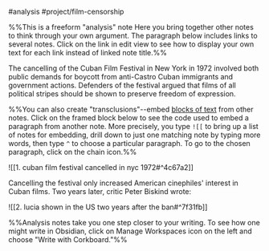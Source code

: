 #analysis 
#project/film-censorship 

%%This is a freeform "analysis" note 
 Here you bring together other notes to think through your own argument. 
 The paragraph below includes links to several notes. Click on the link in edit view to see how to display your own text for each link instead of linked note title.%%

The cancelling of the Cuban Film Festival in New York in 1972 involved both public demands for boycott from anti-Castro Cuban immigrants and government actions. Defenders of the festival argued that films of all political stripes should be shown to preserve freedom of expression.

%%You can also create "transclusions"--embed [blocks of text](https://help.obsidian.md/How+to/Link+to+blocks) from other notes.
 Click on the framed block below to see the code used to embed a paragraph from another note. More precisely, you type `![[` to bring up a list of notes for embedding, drill down to just one matching note by typing more words, then type `^` to choose a particular paragraph. To go to the chosen paragraph, click on the chain icon.%%

![[1. cuban film festival cancelled in nyc 1972#^4c67a2]]

Cancelling the festival only increased American cinephiles' interest in Cuban films. Two years later, critic Peter Biskind wrote:

![[2. lucia shown in the US two years after the ban#^7f31fb]]

%%Analysis notes take you one step closer to your writing. To see how one might write in Obsidian, click on Manage Workspaces icon on the left and choose "Write with Corkboard."%%